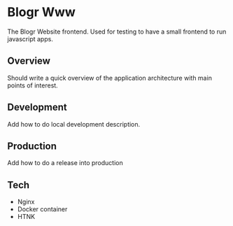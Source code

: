 # Blogr Www
The Blogr Website frontend.
Used for testing to have a small frontend to run javascript apps.

## Overview
Should write a quick overview of the application architecture with main points of interest.

## Development
Add how to do local development description.

## Production 
Add how to do a release into production

## Tech
- Nginx
- Docker container
- HTNK
